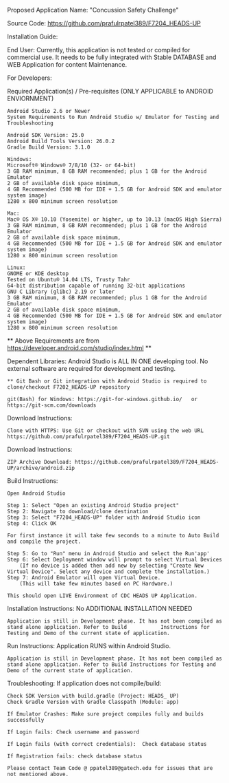 Proposed Application Name: "Concussion Safety Challenge" 

Source Code: https://github.com/prafulrpatel389/F7204_HEADS-UP

Installation Guide:

End User: Currently, this application is not tested or compiled for commercial use. It needs to be fully integrated with Stable DATABASE and WEB Application for content Maintenance.


For Developers:

Required Application(s) / Pre-requisites (ONLY APPLICABLE to ANDROID ENVIORNMENT)


	Android Studio 2.6 or Newer
	System Requirements to Run Android Studio w/ Emulator for Testing and Troubleshooting

	Android SDK Version: 25.0 
	Android Build Tools Version: 26.0.2
	Gradle Build Version: 3.1.0

	Windows:
	Microsoft® Windows® 7/8/10 (32- or 64-bit)
	3 GB RAM minimum, 8 GB RAM recommended; plus 1 GB for the Android Emulator
	2 GB of available disk space minimum,
	4 GB Recommended (500 MB for IDE + 1.5 GB for Android SDK and emulator system image)
	1280 x 800 minimum screen resolution

	Mac:
	Mac® OS X® 10.10 (Yosemite) or higher, up to 10.13 (macOS High Sierra)
	3 GB RAM minimum, 8 GB RAM recommended; plus 1 GB for the Android Emulator
	2 GB of available disk space minimum,
	4 GB Recommended (500 MB for IDE + 1.5 GB for Android SDK and emulator system image)
	1280 x 800 minimum screen resolution

	Linux:
	GNOME or KDE desktop
	Tested on Ubuntu® 14.04 LTS, Trusty Tahr
	64-bit distribution capable of running 32-bit applications
	GNU C Library (glibc) 2.19 or later
	3 GB RAM minimum, 8 GB RAM recommended; plus 1 GB for the Android Emulator
	2 GB of available disk space minimum,
	4 GB Recommended (500 MB for IDE + 1.5 GB for Android SDK and emulator system image)
	1280 x 800 minimum screen resolution

** Above Requirements are from https://developer.android.com/studio/index.html **


Dependent Libraries: Android Studio is ALL IN ONE developing tool. No external software are required for development and testing. 

	** Git Bash or Git integration with Android Studio is required to  clone/checkout F7202_HEADS-UP repository

	git(Bash) for Windows: https://git-for-windows.github.io/   or   https://git-scm.com/downloads

Download Instructions:

	Clone with HTTPS: Use Git or checkout with SVN using the web URL https://github.com/prafulrpatel389/F7204_HEADS-UP.git

Download Instructions:
	
	ZIP Archive Download: https://github.com/prafulrpatel389/F7204_HEADS-UP/archive/android.zip

Build Instructions:

	Open Android Studio
					
	Step 1: Select "Open an existing Android Studio project"
	Step 2: Navigate to download/clone destination
	Step 3: Select "F7204_HEADS-UP" folder with Android Studio icon
	Step 4: Click OK 

	For first instance it will take few seconds to a minute to Auto Build and compile the project.

	Step 5: Go to "Run" menu in Android Studio and select the Run'app'
	Step 6: Select Deployment window will prompt to select Virtual Devices
		(If no device is added then add new by selecting "Create New Virtual Device". Select any device and complete the installation.)
	Step 7: Android Emulator will open Virtual Device.
		(This will take few minutes based on PC Hardware.)
	
	This should open LIVE Environment of CDC HEADS UP Application.

Installation Instructions: No ADDITIONAL INSTALLATION NEEDED

	Application is still in Development phase. It has not been compiled as stand alone application. Refer to Build 			 Instructions for Testing and Demo of the current state of application.

Run Instructions: Application RUNS within Android Studio.

	Application is still in Development phase. It has not been compiled as stand alone application. Refer to Build Instructions for Testing and Demo of the current state of application.

Troubleshooting: If application does not compile/build: 

	Check SDK Version with build.gradle (Project: HEADS_ UP)
	Check Gradle Version with Gradle Classpath (Module: app)

	If Emulator Crashes: Make sure project compiles fully and builds successfully

	If Login fails: Check username and password

	If Login fails (with correct credentials):  Check database status

	If Registration fails: check database status

	Please contact Team Code @ ppatel389@gatech.edu for issues that are not mentioned above.
